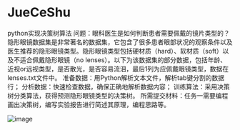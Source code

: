 # JueCeShu
python实现决策树算法
问题：眼科医生是如何判断患者需要佩戴的镜片类型的？
隐形眼镜数据集是非常著名的数据集，它包含了很多患者眼部状况的观察条件以及医生推荐的隐形眼镜类型。隐形眼镜类型包括硬材质（hard）、软材质（soft）以及不适合佩戴隐形眼镜（no lenses）。以下为该数据集的部分数据，包括年龄、近视or远视类型，是否散光，是否容易流泪，最后1列为应佩戴眼镜类型，数据在lenses.txt文件中。
准备数据：用Python解析文本文件，解析tab键分割的数据行；
分析数据：快速检查数据，确保正确地解析数据内容；
训练算法：采用决策树分类算法，获得预测隐形眼镜类型的决策树。
	所需提交材料：任务一需要编程画出决策树，编写实验报告进行简述其原理，编程思路等。


![image](https://github.com/cdqncn/JueCeShu/jueceshu.png)

